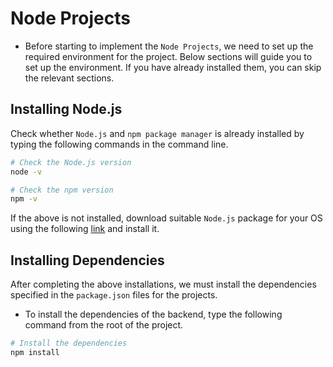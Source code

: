 # Node Projects

- Before starting to implement the `Node Projects`, we need to set up the required environment for the project. Below sections will guide you to set up the environment. If you have already installed them, you can skip the relevant sections.

## Installing Node.js

Check whether `Node.js` and `npm package manager` is already installed by typing the following commands in the command line.
```bash
# Check the Node.js version
node -v

# Check the npm version
npm -v
```

If the above is not installed, download suitable `Node.js` package for your OS using the following [link](https://nodejs.org/en/download/) and install it.

## Installing Dependencies

After completing the above installations, we must install the dependencies specified in the `package.json` files for the projects.

- To install the dependencies of the backend, type the following command from the root of the project.
```bash
# Install the dependencies
npm install
```
